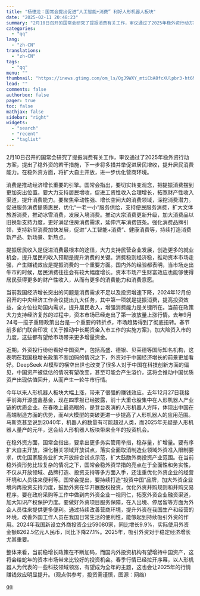 ```yaml
---
title: "杨德龙：国常会提出促进“人工智能+消费” 利好人形机器人板块"
date: "2025-02-11 20:48:23"
summary: "2月10日召开的国常会研究了提振消费有关工作，审议通过了2025年稳外资行动方案，提出了稳外资的若干..."
categories:
  - "qq"
lang:
  - "zh-CN"
translations:
  - "zh-CN"
tags:
  - "qq"
menu: ""
thumbnail: "https://inews.gtimg.com/om_ls/OgJ9WXY_mtiCbA8fcXUlpbr3-ht6MGtG3ztsz4U0-UlAEAA_640360/0"
lead: ""
comments: false
authorbox: false
pager: true
toc: false
mathjax: false
sidebar: "right"
widgets:
  - "search"
  - "recent"
  - "taglist"
---
```


2月10日召开的国常会研究了提振消费有关工作，审议通过了2025年稳外资行动方案，提出了稳外资的若干措施，下一步将多措并举促进居民增收，提升居民消费能力。在稳外资方面，将扩大自主开放，进一步优化营商环境。

消费是推动经济增长重要的引擎。国常会指出，要切实转变观念，把提振消费摆到更加突出位置。要大力支持居民增收，促进工资性收入合理增长，拓宽财产性收入渠道，提升消费能力。要聚焦牵动性强、增长空间大的消费领域，深挖消费潜力。促进服务消费提质惠民，优化“一老一小”服务供给，支持便民服务消费，扩大文体旅游消费，推动冰雪消费，发展入境消费。推动大宗消费更新升级，加大消费品以旧换新支持力度，更好满足住房消费需求，延伸汽车消费链条。强化消费品牌引领，支持新型消费加快发展，促进“人工智能+消费”、健康消费等，持续打造消费新产品、新场景、新热点。

提振居民收入是促进消费最根本的途径，大力支持民营企业发展，创造更多的就业机会，提升居民的收入预期是提升消费的关键。消费稳则经济稳，推动资本市场走强，产生赚钱效应是提振消费的一个重要方面。国内外的经验都表明，当市场走出牛市的时候，居民消费往往会有较大幅度增长。资本市场产生财富效应也能够使得居民获得更多的财产性收入，从而有更多的消费能力和消费意愿。

当前我国经济增长突出的问题是消费需求不足以及投资增速下降，2024年12月份召开的中央经济工作会议提出九大任务，其中第一项就是提振消费，提高投资效益，全方位拉动国内需求，提升居民收入，增强消费能力是关键所在。当前在政策大力支持经济复苏的过程中，资本市场已经走出了第一波放量上涨行情。去年9月24号一揽子重磅政策出台是一个重要的转折点，市场趋势得到了彻底扭转。春节前多部门联合印发《关于推动中长期资金入市工作的实施方案》，加大险资入市的力度，这些都有望给市场带来更多增量资金。

近期，外资投行纷纷看好中国资产，包括高盛、德银、贝莱德等国际知名机构，这表明在我国稳增长政策不断加码的情况之下，外资对于中国经济增长的前景更加看好。DeepSeek AI模型的横空出世也改变了很多人对于中国在科技创新方面的偏见，中国资产被低估的情况有望改变，甚至可能会产生溢价，这将会推动中国优质资产出现估值回升，从而产生一轮牛市行情。

今年以来人形机器人板块大幅上涨，带来了很强的赚钱效应。去年12月27日我接手前海开源盛鑫基金，现在四季报已经披露，前十大重仓股集中在人形机器人产业链的优质企业。在春晚上最亮眼的，是登台表演的人形机器人方阵，体现出中国在高端制造方面的优势，而AI大模型的突破更进一步提高了人形机器人的应用范围。马斯克甚至说到2040年，机器人的数量有可能超过人类，而2025年无疑是人形机器人量产的元年，这会给人形机器人板块带来全年的投资机会。

在稳外资方面，国常会指出，要拿出更多务实管用举措，稳存量，扩增量。要有序扩大自主开放，深化相关领域开放试点，落实全面取消制造业领域外资准入限制要求，优化国家服务业扩大开放综合试点示范，扩大鼓励外商投资产业范围。在当前稳外资形势比较复杂的情况之下，国常会稳外资举措的亮点在于全面性和务实性，不仅从开放领域、品牌打造、投资支持等多方面入手，还注重优化外资企业的经营环境和人员往来便利等。国常会提出，要持续打造“投资中国”品牌，加大外资企业境内再投资支持力度，鼓励外资在华开展股权投资，优化外资并购规则和并购交易程序。要在政府采购等工作中做到内外资企业一视同仁，拓宽外资企业融资渠道，加大知识产权保护力度。要做好外资项目服务保障，在入出境、停居留等方面为外企人员往来提供更多便利。通过持续改善营商环境，提升外资在我国生产和经营的环境，改善外国工作人员在我国日常生活的便利性，能够起到持续吸引外资的作用。2024年我国新设立外商投资企业59080家，同比增长9.9%，实际使用外资金额8262.5亿元人民币，同比下降27.1%。2025年，吸引外资对于稳定经济增长尤其重要。

整体来看，当前稳增长政策在不断加码，而国内外投资机构有望增持中国资产，这将会给蛇年的资本市场带来比较好的投资机会。春季行情已经拉开序幕，以人形机器人为代表的一些科技领域领涨，有望成为全年的主题，这也会让2025年的行情赚钱效应明显提升。（观点供参考，投资需谨慎，图源：网络）

[qq](https://new.qq.com/rain/a/20250211A08BZM00)
